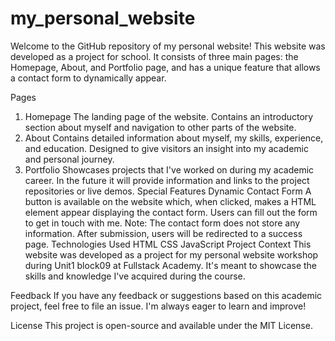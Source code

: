 # my_personal_website
Welcome to the GitHub repository of my personal website! This website was developed as a project for school. It consists of three main pages: the Homepage, About, and Portfolio page, and has a unique feature that allows a contact form to dynamically appear.

Pages
1. Homepage
The landing page of the website.
Contains an introductory section about myself and navigation to other parts of the website.
2. About
Contains detailed information about myself, my skills, experience, and education.
Designed to give visitors an insight into my academic and personal journey.
3. Portfolio
Showcases projects that I've worked on during my academic career.
In the future it will provide information and links to the project repositories or live demos.
Special Features
Dynamic Contact Form
A button is available on the website which, when clicked, makes a HTML element appear displaying the contact form.
Users can fill out the form to get in touch with me.
Note: The contact form does not store any information. After submission, users will be redirected to a success page.
Technologies Used
HTML
CSS
JavaScript
Project Context
This website was developed as a project for my personal website workshop during Unit1 block09 at Fullstack Academy. It's meant to showcase the skills and knowledge I've acquired during the course.

Feedback
If you have any feedback or suggestions based on this academic project, feel free to file an issue. I'm always eager to learn and improve!

License
This project is open-source and available under the MIT License.